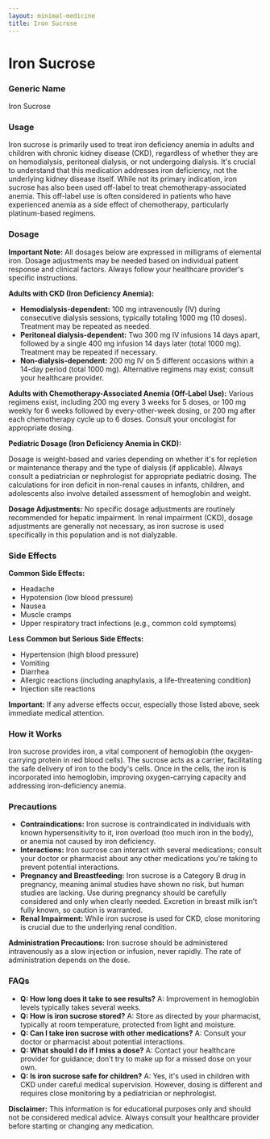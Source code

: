 ```yaml
---
layout: minimal-medicine
title: Iron Sucrose
---
```


# Iron Sucrose
### Generic Name
Iron Sucrose

### Usage
Iron sucrose is primarily used to treat iron deficiency anemia in adults and children with chronic kidney disease (CKD), regardless of whether they are on hemodialysis, peritoneal dialysis, or not undergoing dialysis.  It's crucial to understand that this medication addresses iron deficiency, not the underlying kidney disease itself.  While not its primary indication, iron sucrose has also been used off-label to treat chemotherapy-associated anemia.  This off-label use is often considered in patients who have experienced anemia as a side effect of chemotherapy, particularly platinum-based regimens.


### Dosage

**Important Note:** All dosages below are expressed in milligrams of elemental iron.  Dosage adjustments may be needed based on individual patient response and clinical factors. Always follow your healthcare provider's specific instructions.

**Adults with CKD (Iron Deficiency Anemia):**

* **Hemodialysis-dependent:** 100 mg intravenously (IV) during consecutive dialysis sessions, typically totaling 1000 mg (10 doses).  Treatment may be repeated as needed.
* **Peritoneal dialysis-dependent:** Two 300 mg IV infusions 14 days apart, followed by a single 400 mg infusion 14 days later (total 1000 mg). Treatment may be repeated if necessary.
* **Non-dialysis-dependent:** 200 mg IV on 5 different occasions within a 14-day period (total 1000 mg). Alternative regimens may exist; consult your healthcare provider.

**Adults with Chemotherapy-Associated Anemia (Off-Label Use):**  Various regimens exist, including 200 mg every 3 weeks for 5 doses, or 100 mg weekly for 6 weeks followed by every-other-week dosing, or 200 mg after each chemotherapy cycle up to 6 doses.  Consult your oncologist for appropriate dosing.

**Pediatric Dosage (Iron Deficiency Anemia in CKD):**

Dosage is weight-based and varies depending on whether it's for repletion or maintenance therapy and the type of dialysis (if applicable). Always consult a pediatrician or nephrologist for appropriate pediatric dosing.  The calculations for iron deficit in non-renal causes in infants, children, and adolescents also involve detailed assessment of hemoglobin and weight.

**Dosage Adjustments:**  No specific dosage adjustments are routinely recommended for hepatic impairment.  In renal impairment (CKD), dosage adjustments are generally not necessary, as iron sucrose is used specifically in this population and is not dialyzable.


### Side Effects

**Common Side Effects:**

* Headache
* Hypotension (low blood pressure)
* Nausea
* Muscle cramps
* Upper respiratory tract infections (e.g., common cold symptoms)

**Less Common but Serious Side Effects:**

* Hypertension (high blood pressure)
* Vomiting
* Diarrhea
* Allergic reactions (including anaphylaxis, a life-threatening condition)
* Injection site reactions

**Important:**  If any adverse effects occur, especially those listed above, seek immediate medical attention.


### How it Works

Iron sucrose provides iron, a vital component of hemoglobin (the oxygen-carrying protein in red blood cells).  The sucrose acts as a carrier, facilitating the safe delivery of iron to the body's cells.  Once in the cells, the iron is incorporated into hemoglobin, improving oxygen-carrying capacity and addressing iron-deficiency anemia.


### Precautions

* **Contraindications:** Iron sucrose is contraindicated in individuals with known hypersensitivity to it, iron overload (too much iron in the body), or anemia not caused by iron deficiency.
* **Interactions:** Iron sucrose can interact with several medications;  consult your doctor or pharmacist about any other medications you're taking to prevent potential interactions.
* **Pregnancy and Breastfeeding:** Iron sucrose is a Category B drug in pregnancy, meaning animal studies have shown no risk, but human studies are lacking.  Use during pregnancy should be carefully considered and only when clearly needed.  Excretion in breast milk isn't fully known, so caution is warranted.
* **Renal Impairment:** While iron sucrose is used for CKD, close monitoring is crucial due to the underlying renal condition.

**Administration Precautions:** Iron sucrose should be administered intravenously as a slow injection or infusion, never rapidly.  The rate of administration depends on the dose.


### FAQs

* **Q: How long does it take to see results?** A: Improvement in hemoglobin levels typically takes several weeks.
* **Q: How is iron sucrose stored?** A: Store as directed by your pharmacist, typically at room temperature, protected from light and moisture.
* **Q: Can I take iron sucrose with other medications?** A:  Consult your doctor or pharmacist about potential interactions.
* **Q: What should I do if I miss a dose?** A: Contact your healthcare provider for guidance; don’t try to make up for a missed dose on your own.
* **Q: Is iron sucrose safe for children?** A: Yes, it's used in children with CKD under careful medical supervision. However, dosing is different and requires close monitoring by a pediatrician or nephrologist.


**Disclaimer:**  This information is for educational purposes only and should not be considered medical advice. Always consult your healthcare provider before starting or changing any medication.

